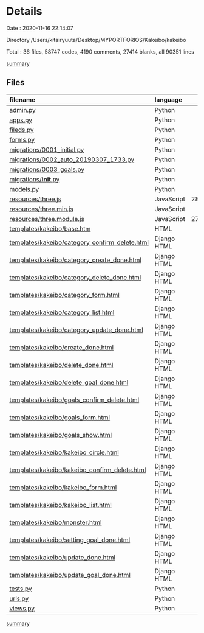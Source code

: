 # Details

Date : 2020-11-16 22:14:07

Directory /Users/kitairyuuta/Desktop/MYPORTFORIOS/Kakeibo/kakeibo

Total : 36 files,  58747 codes, 4190 comments, 27414 blanks, all 90351 lines

[summary](results.md)

## Files
| filename | language | code | comment | blank | total |
| :--- | :--- | ---: | ---: | ---: | ---: |
| [admin.py](file:///Users/kitairyuuta/Desktop/MYPORTFORIOS/Kakeibo/kakeibo/admin.py) | Python | 7 | 1 | 6 | 14 |
| [apps.py](file:///Users/kitairyuuta/Desktop/MYPORTFORIOS/Kakeibo/kakeibo/apps.py) | Python | 3 | 0 | 3 | 6 |
| [fileds.py](file:///Users/kitairyuuta/Desktop/MYPORTFORIOS/Kakeibo/kakeibo/fileds.py) | Python | 11 | 0 | 4 | 15 |
| [forms.py](file:///Users/kitairyuuta/Desktop/MYPORTFORIOS/Kakeibo/kakeibo/forms.py) | Python | 15 | 0 | 7 | 22 |
| [migrations/0001_initial.py](file:///Users/kitairyuuta/Desktop/MYPORTFORIOS/Kakeibo/kakeibo/migrations/0001_initial.py) | Python | 41 | 1 | 7 | 49 |
| [migrations/0002_auto_20190307_1733.py](file:///Users/kitairyuuta/Desktop/MYPORTFORIOS/Kakeibo/kakeibo/migrations/0002_auto_20190307_1733.py) | Python | 37 | 1 | 6 | 44 |
| [migrations/0003_goals.py](file:///Users/kitairyuuta/Desktop/MYPORTFORIOS/Kakeibo/kakeibo/migrations/0003_goals.py) | Python | 21 | 1 | 6 | 28 |
| [migrations/__init__.py](file:///Users/kitairyuuta/Desktop/MYPORTFORIOS/Kakeibo/kakeibo/migrations/__init__.py) | Python | 0 | 0 | 1 | 1 |
| [models.py](file:///Users/kitairyuuta/Desktop/MYPORTFORIOS/Kakeibo/kakeibo/models.py) | Python | 46 | 1 | 18 | 65 |
| [resources/three.js](file:///Users/kitairyuuta/Desktop/MYPORTFORIOS/Kakeibo/kakeibo/resources/three.js) | JavaScript | 28,976 | 1,638 | 6,674 | 37,288 |
| [resources/three.min.js](file:///Users/kitairyuuta/Desktop/MYPORTFORIOS/Kakeibo/kakeibo/resources/three.min.js) | JavaScript | 2 | 0 | 1 | 3 |
| [resources/three.module.js](file:///Users/kitairyuuta/Desktop/MYPORTFORIOS/Kakeibo/kakeibo/resources/three.module.js) | JavaScript | 27,988 | 2,506 | 20,519 | 51,013 |
| [templates/kakeibo/base.htm](file:///Users/kitairyuuta/Desktop/MYPORTFORIOS/Kakeibo/kakeibo/templates/kakeibo/base.htm) | HTML | 73 | 0 | 6 | 79 |
| [templates/kakeibo/category_confirm_delete.html](file:///Users/kitairyuuta/Desktop/MYPORTFORIOS/Kakeibo/kakeibo/templates/kakeibo/category_confirm_delete.html) | Django HTML | 41 | 0 | 1 | 42 |
| [templates/kakeibo/category_create_done.html](file:///Users/kitairyuuta/Desktop/MYPORTFORIOS/Kakeibo/kakeibo/templates/kakeibo/category_create_done.html) | Django HTML | 29 | 0 | 2 | 31 |
| [templates/kakeibo/category_delete_done.html](file:///Users/kitairyuuta/Desktop/MYPORTFORIOS/Kakeibo/kakeibo/templates/kakeibo/category_delete_done.html) | Django HTML | 29 | 0 | 2 | 31 |
| [templates/kakeibo/category_form.html](file:///Users/kitairyuuta/Desktop/MYPORTFORIOS/Kakeibo/kakeibo/templates/kakeibo/category_form.html) | Django HTML | 44 | 0 | 1 | 45 |
| [templates/kakeibo/category_list.html](file:///Users/kitairyuuta/Desktop/MYPORTFORIOS/Kakeibo/kakeibo/templates/kakeibo/category_list.html) | Django HTML | 103 | 5 | 9 | 117 |
| [templates/kakeibo/category_update_done.html](file:///Users/kitairyuuta/Desktop/MYPORTFORIOS/Kakeibo/kakeibo/templates/kakeibo/category_update_done.html) | Django HTML | 29 | 0 | 2 | 31 |
| [templates/kakeibo/create_done.html](file:///Users/kitairyuuta/Desktop/MYPORTFORIOS/Kakeibo/kakeibo/templates/kakeibo/create_done.html) | Django HTML | 29 | 0 | 2 | 31 |
| [templates/kakeibo/delete_done.html](file:///Users/kitairyuuta/Desktop/MYPORTFORIOS/Kakeibo/kakeibo/templates/kakeibo/delete_done.html) | Django HTML | 29 | 0 | 2 | 31 |
| [templates/kakeibo/delete_goal_done.html](file:///Users/kitairyuuta/Desktop/MYPORTFORIOS/Kakeibo/kakeibo/templates/kakeibo/delete_goal_done.html) | Django HTML | 29 | 0 | 2 | 31 |
| [templates/kakeibo/goals_confirm_delete.html](file:///Users/kitairyuuta/Desktop/MYPORTFORIOS/Kakeibo/kakeibo/templates/kakeibo/goals_confirm_delete.html) | Django HTML | 40 | 0 | 2 | 42 |
| [templates/kakeibo/goals_form.html](file:///Users/kitairyuuta/Desktop/MYPORTFORIOS/Kakeibo/kakeibo/templates/kakeibo/goals_form.html) | Django HTML | 43 | 0 | 1 | 44 |
| [templates/kakeibo/goals_show.html](file:///Users/kitairyuuta/Desktop/MYPORTFORIOS/Kakeibo/kakeibo/templates/kakeibo/goals_show.html) | Django HTML | 101 | 0 | 9 | 110 |
| [templates/kakeibo/kakeibo_circle.html](file:///Users/kitairyuuta/Desktop/MYPORTFORIOS/Kakeibo/kakeibo/templates/kakeibo/kakeibo_circle.html) | Django HTML | 61 | 2 | 2 | 65 |
| [templates/kakeibo/kakeibo_confirm_delete.html](file:///Users/kitairyuuta/Desktop/MYPORTFORIOS/Kakeibo/kakeibo/templates/kakeibo/kakeibo_confirm_delete.html) | Django HTML | 42 | 0 | 1 | 43 |
| [templates/kakeibo/kakeibo_form.html](file:///Users/kitairyuuta/Desktop/MYPORTFORIOS/Kakeibo/kakeibo/templates/kakeibo/kakeibo_form.html) | Django HTML | 43 | 0 | 1 | 44 |
| [templates/kakeibo/kakeibo_list.html](file:///Users/kitairyuuta/Desktop/MYPORTFORIOS/Kakeibo/kakeibo/templates/kakeibo/kakeibo_list.html) | Django HTML | 61 | 0 | 1 | 62 |
| [templates/kakeibo/monster.html](file:///Users/kitairyuuta/Desktop/MYPORTFORIOS/Kakeibo/kakeibo/templates/kakeibo/monster.html) | Django HTML | 283 | 7 | 14 | 304 |
| [templates/kakeibo/setting_goal_done.html](file:///Users/kitairyuuta/Desktop/MYPORTFORIOS/Kakeibo/kakeibo/templates/kakeibo/setting_goal_done.html) | Django HTML | 29 | 0 | 1 | 30 |
| [templates/kakeibo/update_done.html](file:///Users/kitairyuuta/Desktop/MYPORTFORIOS/Kakeibo/kakeibo/templates/kakeibo/update_done.html) | Django HTML | 29 | 0 | 2 | 31 |
| [templates/kakeibo/update_goal_done.html](file:///Users/kitairyuuta/Desktop/MYPORTFORIOS/Kakeibo/kakeibo/templates/kakeibo/update_goal_done.html) | Django HTML | 29 | 0 | 1 | 30 |
| [tests.py](file:///Users/kitairyuuta/Desktop/MYPORTFORIOS/Kakeibo/kakeibo/tests.py) | Python | 1 | 1 | 2 | 4 |
| [urls.py](file:///Users/kitairyuuta/Desktop/MYPORTFORIOS/Kakeibo/kakeibo/urls.py) | Python | 37 | 0 | 4 | 41 |
| [views.py](file:///Users/kitairyuuta/Desktop/MYPORTFORIOS/Kakeibo/kakeibo/views.py) | Python | 366 | 26 | 92 | 484 |

[summary](results.md)